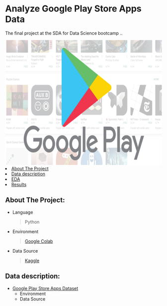 # **Analyze Google Play Store Apps Data**
The final project at the SDA for Data Science bootcamp ..

<img width="1000" height="400" src="googleplay2.png">


<li><a href="#About The Project">About The Project</a></li>
<li><a href="#Data description">Data description</a></li>
<li><a href="#EDA">EDA</a></li>
<li><a href="#Results">Results</a></li>

<a id='About The Project'></a>
## About The Project:
- Language 
  > Python
- Environment
  > [Google Colab](https://colab.research.google.com/notebooks/intro.ipynb)
- Data Source
  > [Kaggle](https://www.kaggle.com/) 

<a id='Data description'></a>
## Data description:
- [Google Play Store Apps Dataset](https://www.kaggle.com/lava18/google-play-store-apps)  
  - Environment
  - Data Source
